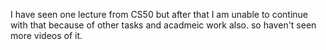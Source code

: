 I have seen one lecture from CS50 but after that I am unable to continue with that because of other tasks and acadmeic work also. so haven't seen more videos of it.
